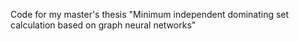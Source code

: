 Code for my master's thesis "Minimum independent dominating set calculation based on graph neural networks"
